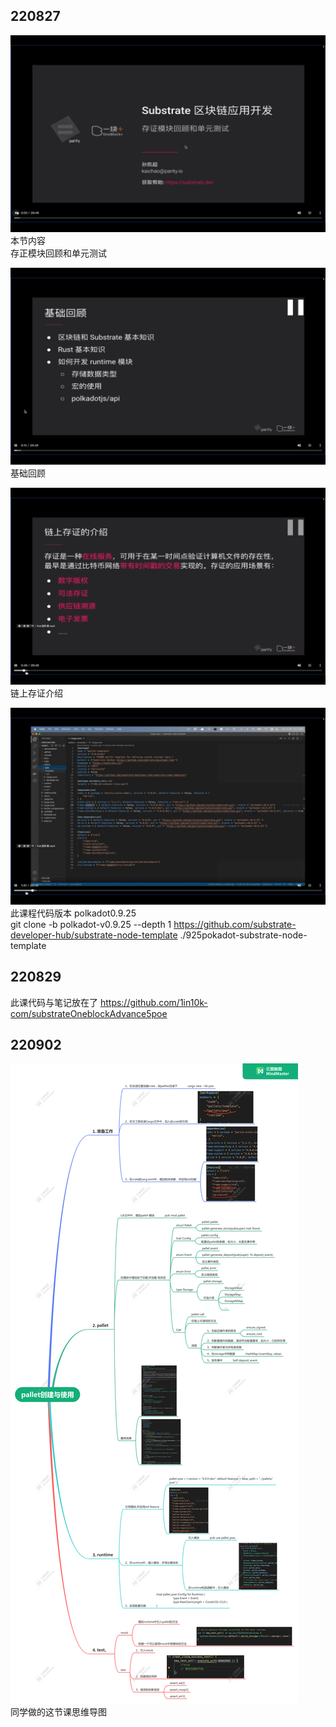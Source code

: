 ## 220827  
  
![](./img/2022-08-27-13-35-42.png)    
本节内容    
存正模块回顾和单元测试  
  
![](./img/2022-08-27-13-36-52.png)    
基础回顾  
  
![](./img/2022-08-27-13-37-22.png)    
链上存证介绍  
  
![](./img/2022-08-27-13-42-01.png)  
此课程代码版本 polkadot0.9.25    
git clone -b polkadot-v0.9.25 --depth 1 https://github.com/substrate-developer-hub/substrate-node-template ./925pokadot-substrate-node-template  
  
## 220829  
  
此课代码与笔记放在了 https://github.com/1in10k-com/substrateOneblockAdvance5poe  
  
## 220902  
  
![](./img/2022-09-02-17-44-45.png)    
同学做的这节课思维导图  
